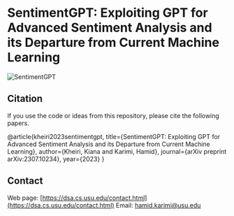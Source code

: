 # SentimentGPT: Exploiting GPT for Advanced Sentiment Analysis and its Departure from Current Machine Learning

![SentimentGPT](https://dsa.cs.usu.edu/Files/SentimentGPT-Framework.jpg)



## Citation

If you use the code or ideas from this repository, please cite the following papers.


@article{kheiri2023sentimentgpt,
  title={SentimentGPT: Exploiting GPT for Advanced Sentiment Analysis and its Departure from Current Machine Learning},
  author={Kheiri, Kiana and Karimi, Hamid},
  journal={arXiv preprint arXiv:2307.10234},
  year={2023}
}



## Contact
Web page: [https://dsa.cs.usu.edu/contact.html](https://dsa.cs.usu.edu/contact.html)
Email: [hamid.karimi@usu.edu](hamid.karimi@usu.edu)

